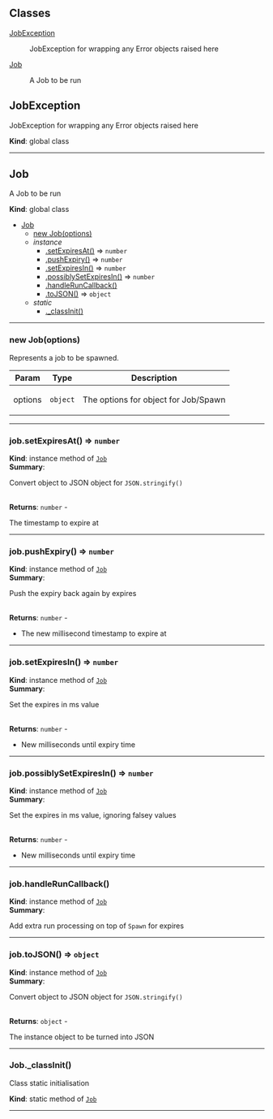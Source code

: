 ## Classes

<dl>
<dt><a href="#JobException">JobException</a></dt>
<dd><p>JobException for wrapping any Error objects raised here</p></dd>
<dt><a href="#Job">Job</a></dt>
<dd><p>A Job to be run</p></dd>
</dl>

<a name="JobException"></a>

## JobException
<p>JobException for wrapping any Error objects raised here</p>

**Kind**: global class  

* * *

<a name="Job"></a>

## Job
<p>A Job to be run</p>

**Kind**: global class  

* [Job](#Job)
    * [new Job(options)](#new_Job_new)
    * _instance_
        * [.setExpiresAt()](#Job+setExpiresAt) ⇒ <code>number</code>
        * [.pushExpiry()](#Job+pushExpiry) ⇒ <code>number</code>
        * [.setExpiresIn()](#Job+setExpiresIn) ⇒ <code>number</code>
        * [.possiblySetExpiresIn()](#Job+possiblySetExpiresIn) ⇒ <code>number</code>
        * [.handleRunCallback()](#Job+handleRunCallback)
        * [.toJSON()](#Job+toJSON) ⇒ <code>object</code>
    * _static_
        * [._classInit()](#Job._classInit)


* * *

<a name="new_Job_new"></a>

### new Job(options)
<p>Represents a job to be spawned.</p>


| Param | Type | Description |
| --- | --- | --- |
| options | <code>object</code> | <p>The options for object for Job/Spawn</p> |


* * *

<a name="Job+setExpiresAt"></a>

### job.setExpiresAt() ⇒ <code>number</code>
**Kind**: instance method of [<code>Job</code>](#Job)  
**Summary**: <p>Convert object to JSON object for <code>JSON.stringify()</code></p>  
**Returns**: <code>number</code> - <p>The timestamp to expire at</p>  

* * *

<a name="Job+pushExpiry"></a>

### job.pushExpiry() ⇒ <code>number</code>
**Kind**: instance method of [<code>Job</code>](#Job)  
**Summary**: <p>Push the expiry back again by expires</p>  
**Returns**: <code>number</code> - <ul>
<li>The new millisecond timestamp to expire at</li>
</ul>  

* * *

<a name="Job+setExpiresIn"></a>

### job.setExpiresIn() ⇒ <code>number</code>
**Kind**: instance method of [<code>Job</code>](#Job)  
**Summary**: <p>Set the expires in ms value</p>  
**Returns**: <code>number</code> - <ul>
<li>New milliseconds until expiry time</li>
</ul>  

* * *

<a name="Job+possiblySetExpiresIn"></a>

### job.possiblySetExpiresIn() ⇒ <code>number</code>
**Kind**: instance method of [<code>Job</code>](#Job)  
**Summary**: <p>Set the expires in ms value, ignoring falsey values</p>  
**Returns**: <code>number</code> - <ul>
<li>New milliseconds until expiry time</li>
</ul>  

* * *

<a name="Job+handleRunCallback"></a>

### job.handleRunCallback()
**Kind**: instance method of [<code>Job</code>](#Job)  
**Summary**: <p>Add extra run processing on top of <code>Spawn</code> for expires</p>  

* * *

<a name="Job+toJSON"></a>

### job.toJSON() ⇒ <code>object</code>
**Kind**: instance method of [<code>Job</code>](#Job)  
**Summary**: <p>Convert object to JSON object for <code>JSON.stringify()</code></p>  
**Returns**: <code>object</code> - <p>The instance object to be turned into JSON</p>  

* * *

<a name="Job._classInit"></a>

### Job._classInit()
<p>Class static initialisation</p>

**Kind**: static method of [<code>Job</code>](#Job)  

* * *


